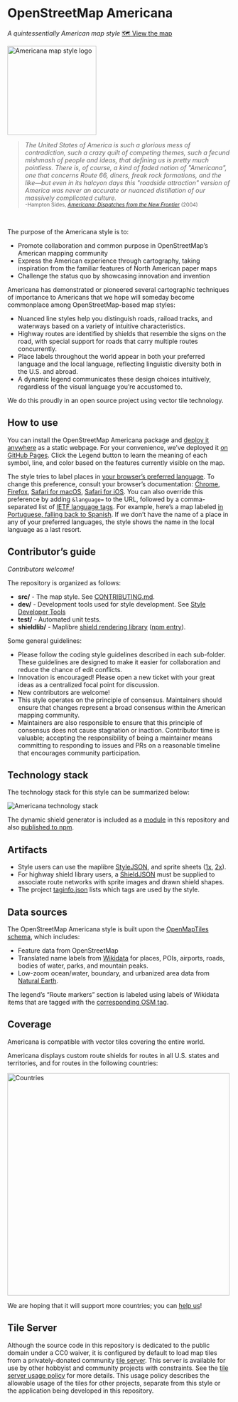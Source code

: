 # OpenStreetMap Americana

_A quintessentially American map style_ [🗺 View the map](https://mapbd.github.io/openstreetmap-americana/)

<img src="doc-img/osm-americana-logo.png" alt="Americana map style logo" width="200"/>

> _The United States of America is such a glorious mess of contradiction, such a crazy quilt of competing themes, such a fecund mishmash of people and ideas, that defining us is pretty much pointless. There is, of course, a kind of faded notion of "Americana", one that concerns Route 66, diners, freak rock formations, and the like—but even in its halcyon days this "roadside attraction" version of America was never an accurate or nuanced distillation of our massively complicated culture._ <br/><sub>-Hampton Sides, <i>[Americana: Dispatches from the New Frontier](<https://en.wikipedia.org/wiki/Americana_(book)>)</i> (2004)</sub>

<br />

The purpose of the Americana style is to:

- Promote collaboration and common purpose in OpenStreetMap’s American mapping community
- Express the American experience through cartography, taking inspiration from the familiar features of North American paper maps
- Challenge the status quo by showcasing innovation and invention

Americana has demonstrated or pioneered several cartographic techniques of importance to Americans that we hope will someday become commonplace among OpenStreetMap-based map styles:

- Nuanced line styles help you distinguish roads, raiload tracks, and waterways based on a variety of intuitive characteristics.
- Highway routes are identified by shields that resemble the signs on the road, with special support for roads that carry multiple routes concurrently.
- Place labels throughout the world appear in both your preferred language and the local language, reflecting linguistic diversity both in the U.S. and abroad.
- A dynamic legend communicates these design choices intuitively, regardless of the visual language you’re accustomed to.

We do this proudly in an open source project using vector tile technology.

## How to use

You can install the OpenStreetMap Americana package and [deploy it anywhere](CONTRIBUTING.md#Production%20builds) as a static webpage. For your convenience, we’ve deployed it [on GitHub Pages](https://zelonewolf.github.io/openstreetmap-americana/). Click the Legend button to learn the meaning of each symbol, line, and color based on the features currently visible on the map.

The style tries to label places in [your browser’s preferred language](https://www.w3.org/International/questions/qa-lang-priorities). To change this preference, consult your browser’s documentation: [Chrome](https://support.google.com/chrome/answer/173424), [Firefox](https://support.mozilla.org/en-US/kb/use-firefox-another-language), [Safari for macOS](https://support.apple.com/guide/mac-help/change-the-system-language-mh26684/mac), [Safari for iOS](https://support.apple.com/en-us/HT204031). You can also override this preference by adding `&language=` to the URL, followed by a comma-separated list of [IETF language tags](https://www.w3.org/International/articles/language-tags/). For example, here’s a map labeled [in Portuguese, falling back to Spanish](https://zelonewolf.github.io/openstreetmap-americana/#language=pt,es). If we don’t have the name of a place in any of your preferred languages, the style shows the name in the local language as a last resort.

## Contributor’s guide

_Contributors welcome!_

The repository is organized as follows:

- **src/** - The map style. See [CONTRIBUTING.md](CONTRIBUTING.md).
- **dev/** - Development tools used for style development. See [Style Developer Tools](dev/README.md)
- **test/** - Automated unit tests.
- **shieldlib/** - Maplibre [shield rendering library](shieldlib/README.md) ([npm entry](https://www.npmjs.com/package/@americana/maplibre-shield-generator?activeTab=readme)).

Some general guidelines:

- Please follow the coding style guidelines described in each sub-folder. These guidelines are designed to make it easier for collaboration and reduce the chance of edit conflicts.
- Innovation is encouraged! Please open a new ticket with your great ideas as a centralized focal point for discussion.
- New contributors are welcome!
- This style operates on the principle of consensus. Maintainers should ensure that changes represent a broad consensus within the American mapping community.
- Maintainers are also responsible to ensure that this principle of consensus does not cause stagnation or inaction. Contributor time is valuable; accepting the responsibility of being a maintainer means committing to responding to issues and PRs on a reasonable timeline that encourages community participation.

## Technology stack

The technology stack for this style can be summarized below:

<img src="doc-img/architecture.drawio.svg" alt="Americana technology stack" />

The dynamic shield generator is included as a [module](shieldlib/README.md) in this repository and also [published to npm](https://www.npmjs.com/package/@americana/maplibre-shield-generator).

## Artifacts

- Style users can use the maplibre [StyleJSON](https://zelonewolf.github.io/openstreetmap-americana/style.json), and sprite sheets ([1x](https://zelonewolf.github.io/openstreetmap-americana/sprites/sprite.png), [2x](https://zelonewolf.github.io/openstreetmap-americana/sprites/sprite@2x.png)).
- For highway shield library users, a [ShieldJSON](https://zelonewolf.github.io/openstreetmap-americana/shields.json) must be supplied to associate route networks with sprite images and drawn shield shapes.
- The project [taginfo.json](https://zelonewolf.github.io/openstreetmap-americana/taginfo.json) lists which tags are used by the style.

## Data sources

The OpenStreetMap Americana style is built upon the [OpenMapTiles schema](https://openmaptiles.org/schema/), which includes:

- Feature data from OpenStreetMap
- Translated name labels from [Wikidata](https://www.wikidata.org/wiki/Wikidata:Main_Page) for places, POIs, airports, roads, bodies of water, parks, and mountain peaks.
- Low-zoom ocean/water, boundary, and urbanized area data from [Natural Earth](https://www.naturalearthdata.com/).

The legend’s “Route markers” section is labeled using labels of Wikidata items that are tagged with the [corresponding OSM tag](https://www.wikidata.org/wiki/Property:P1282).

## Coverage

Americana is compatible with vector tiles covering the entire world.

Americana displays custom route shields for routes in all U.S. states and territories, and for routes in the following countries:

<img src="doc-img/shield_map_world.svg" width="500" alt="Countries">

We are hoping that it will support more countries; you can [help us](https://github.com/ZeLonewolf/openstreetmap-americana/projects/1)!

## Tile Server

Although the source code in this repository is dedicated to the public domain under a CC0 waiver, it is configured by default to load map tiles from a privately-donated community [tile server](https://tile.ourmap.us). This server is available for use by other hobbyist and community projects with constraints. See the [tile server usage policy](TILE_USAGE.md) for more details. This usage policy describes the allowable usage of the tiles for other projects, separate from this style or the application being developed in this repository.
